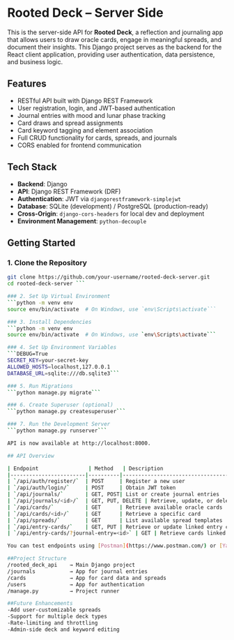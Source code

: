 # Rooted Deck – Server Side

This is the server-side API for **Rooted Deck**, a reflection and journaling app that allows users to draw oracle cards, engage in meaningful spreads, and document their insights. This Django project serves as the backend for the React client application, providing user authentication, data persistence, and business logic.

## Features

- RESTful API built with Django REST Framework
- User registration, login, and JWT-based authentication
- Journal entries with mood and lunar phase tracking
- Card draws and spread assignments
- Card keyword tagging and element association
- Full CRUD functionality for cards, spreads, and journals
- CORS enabled for frontend communication

## Tech Stack

- **Backend**: Django
- **API**: Django REST Framework (DRF)
- **Authentication**: JWT via `djangorestframework-simplejwt`
- **Database**: SQLite (development) / PostgreSQL (production-ready)
- **Cross-Origin**: `django-cors-headers` for local dev and deployment
- **Environment Management**: `python-decouple`

## Getting Started

### 1. Clone the Repository

```bash
git clone https://github.com/your-username/rooted-deck-server.git
cd rooted-deck-server ```

### 2. Set Up Virtual Environment 
```python -m venv env
source env/bin/activate  # On Windows, use `env\Scripts\activate```

### 3. Install Dependencies
```python -m venv env
source env/bin/activate  # On Windows, use `env\Scripts\activate```

### 4. Set Up Environment Variables
```DEBUG=True
SECRET_KEY=your-secret-key
ALLOWED_HOSTS=localhost,127.0.0.1
DATABASE_URL=sqlite:///db.sqlite3```

### 5. Run Migrations
```python manage.py migrate```

### 6. Create Superuser (optional)
```python manage.py createsuperuser```

### 7. Run the Development Server
```python manage.py runserver```

API is now available at http://localhost:8000.

## API Overview

| Endpoint                | Method   | Description                          |
|------------------------|----------|--------------------------------------|
| `/api/auth/register/`  | POST     | Register a new user                  |
| `/api/auth/login/`     | POST     | Obtain JWT token                     |
| `/api/journals/`       | GET, POST| List or create journal entries       |
| `/api/journals/<id>/`  | GET, PUT, DELETE | Retrieve, update, or delete a journal entry |
| `/api/cards/`          | GET      | Retrieve available oracle cards      |
| `/api/cards/<id>/`     | GET      | Retrieve a specific card             |
| `/api/spreads/`        | GET      | List available spread templates      |
| `/api/entry-cards/`    | GET, PUT | Retrieve or update linked entry cards |
| `/api/entry-cards/?journal-entry=<id>` | GET | Retrieve cards linked to a specific journal |

You can test endpoints using [Postman](https://www.postman.com/) or [Yaak](https://yaak.ai/).

##Project Structure
/rooted_deck_api    → Main Django project
/journals           → App for journal entries
/cards              → App for card data and spreads
/users              → App for authentication
/manage.py          → Project runner

##Future Enhancements
-Add user-customizable spreads
-Support for multiple deck types
-Rate-limiting and throttling
-Admin-side deck and keyword editing
